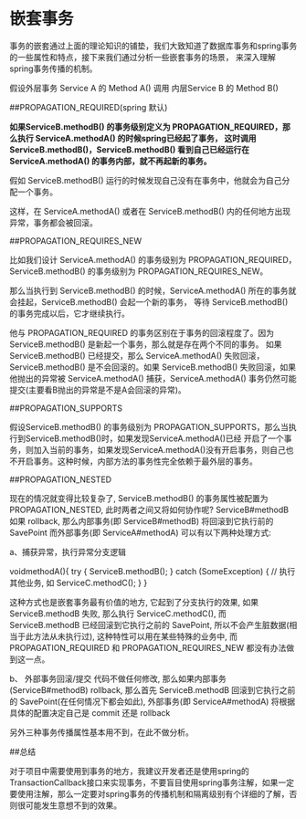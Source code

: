 嵌套事务
==========
事务的嵌套通过上面的理论知识的铺垫，我们大致知道了数据库事务和spring事务的一些属性和特点，接下来我们通过分析一些嵌套事务的场景，
来深入理解spring事务传播的机制。

假设外层事务 Service A 的 Method A() 调用 内层Service B 的 Method B()

##PROPAGATION_REQUIRED(spring 默认)

**如果ServiceB.methodB() 的事务级别定义为 PROPAGATION_REQUIRED，那么执行 ServiceA.methodA() 的时候spring已经起了事务，
这时调用 ServiceB.methodB()，ServiceB.methodB() 看到自己已经运行在 ServiceA.methodA() 的事务内部，就不再起新的事务。**

假如 ServiceB.methodB() 运行的时候发现自己没有在事务中，他就会为自己分配一个事务。

这样，在 ServiceA.methodA() 或者在 ServiceB.methodB() 内的任何地方出现异常，事务都会被回滚。

##PROPAGATION_REQUIRES_NEW

比如我们设计 ServiceA.methodA() 的事务级别为 PROPAGATION_REQUIRED，ServiceB.methodB() 的事务级别为 PROPAGATION_REQUIRES_NEW。

那么当执行到 ServiceB.methodB() 的时候，ServiceA.methodA() 所在的事务就会挂起，ServiceB.methodB() 会起一个新的事务，
等待 ServiceB.methodB() 的事务完成以后，它才继续执行。

他与 PROPAGATION_REQUIRED 的事务区别在于事务的回滚程度了。因为 ServiceB.methodB() 是新起一个事务，那么就是存在两个不同的事务。
如果 ServiceB.methodB() 已经提交，那么 ServiceA.methodA() 失败回滚，ServiceB.methodB() 是不会回滚的。如果 ServiceB.methodB()
 失败回滚，如果他抛出的异常被 ServiceA.methodA() 捕获，ServiceA.methodA() 事务仍然可能提交(主要看B抛出的异常是不是A会回滚的异常)。

##PROPAGATION_SUPPORTS

假设ServiceB.methodB() 的事务级别为 PROPAGATION_SUPPORTS，那么当执行到ServiceB.methodB()时，如果发现ServiceA.methodA()已经
开启了一个事务，则加入当前的事务，如果发现ServiceA.methodA()没有开启事务，则自己也不开启事务。这种时候，内部方法的事务性完全依赖于最外层的事务。

##PROPAGATION_NESTED

现在的情况就变得比较复杂了, ServiceB.methodB() 的事务属性被配置为 PROPAGATION_NESTED, 此时两者之间又将如何协作呢? 
ServiceB#methodB 如果 rollback, 那么内部事务(即 ServiceB#methodB) 将回滚到它执行前的 SavePoint 而外部事务(即 ServiceA#methodA) 
可以有以下两种处理方式:

a、捕获异常，执行异常分支逻辑


voidmethodA(){ try { ServiceB.methodB(); } catch (SomeException) { // 执行其他业务, 如 ServiceC.methodC(); } }

这种方式也是嵌套事务最有价值的地方, 它起到了分支执行的效果, 如果 ServiceB.methodB 失败, 那么执行 ServiceC.methodC(), 而 
ServiceB.methodB 已经回滚到它执行之前的 SavePoint, 所以不会产生脏数据(相当于此方法从未执行过), 这种特性可以用在某些特殊的业务中,
 而 PROPAGATION_REQUIRED 和 PROPAGATION_REQUIRES_NEW 都没有办法做到这一点。

b、 外部事务回滚/提交 代码不做任何修改, 那么如果内部事务(ServiceB#methodB) rollback, 那么首先 ServiceB.methodB 回滚到它执行之前的
 SavePoint(在任何情况下都会如此), 外部事务(即 ServiceA#methodA) 将根据具体的配置决定自己是 commit 还是 rollback

另外三种事务传播属性基本用不到，在此不做分析。

##总结

对于项目中需要使用到事务的地方，我建议开发者还是使用spring的TransactionCallback接口来实现事务，不要盲目使用spring事务注解，如果一定
要使用注解，那么一定要对spring事务的传播机制和隔离级别有个详细的了解，否则很可能发生意想不到的效果。